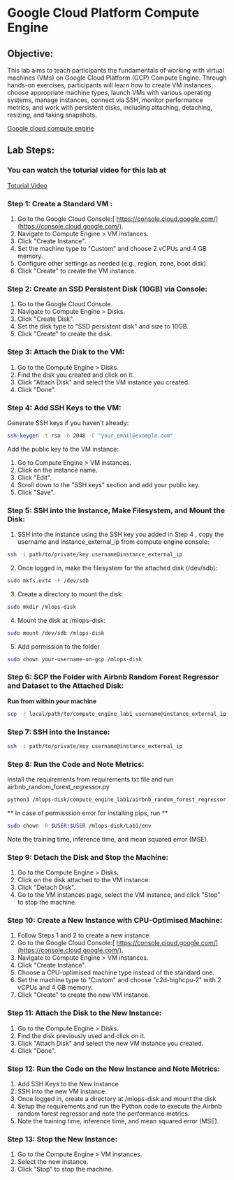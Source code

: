

# **Google Cloud Platform Compute Engine**


## **Objective:**

This lab aims to teach participants the fundamentals of working with virtual machines (VMs) on Google Cloud Platform (GCP) Compute Engine. Through hands-on exercises, participants will learn how to create VM instances, choose appropriate machine types, launch VMs with various operating systems, manage instances, connect via SSH, monitor performance metrics, and work with persistent disks, including attaching, detaching, resizing, and taking snapshots.

[Google cloud compute engine](https://youtu.be/YPWv-Ln9IPw)

## **Lab Steps:**

### You can watch the toturial video for this lab at 

   [Toturial Video](https://www.youtube.com/watch?v=q3EU1Q4vp1g)


### **Step 1: Create a Standard VM :**



1. Go to the Google Cloud Console:[ https://console.cloud.google.com/](https://console.cloud.google.com/).
2. Navigate to Compute Engine > VM instances.
3. Click "Create Instance".
4. Set the machine type to "Custom" and choose 2 vCPUs and 4 GB memory.
5. Configure other settings as needed (e.g., region, zone, boot disk).
6. Click "Create" to create the VM instance.


### **Step 2: Create an SSD Persistent Disk (10GB) via Console:**



1. Go to the Google Cloud Console.
2. Navigate to Compute Engine > Disks.
3. Click "Create Disk".
4. Set the disk type to "SSD persistent disk" and size to 10GB.
5. Click "Create" to create the disk.


### **Step 3: Attach the Disk to the VM:**



1. Go to the Compute Engine > Disks.
2. Find the disk you created and click on it.
3. Click "Attach Disk" and select the VM instance you created.
4. Click "Done".


### **Step 4: Add SSH Keys to the VM:**

Generate SSH keys if you haven't already: 



```bash
ssh-keygen -t rsa -b 2048 -C "your_email@example.com"
```


Add the public key to the VM instance:

1. Go to Compute Engine > VM instances.
2. Click on the instance name.
3. Click "Edit".
4. Scroll down to the "SSH keys" section and add your public key.
5. Click "Save".


### **Step 5: SSH into the Instance, Make Filesystem, and Mount the Disk:**


1. SSH into the instance using the SSH key you added in Step 4 , copy the username and instance_external_ip from compute engine console:

```bash
ssh -i path/to/private/key username@instance_external_ip
```


2. Once logged in, make the filesystem for the attached disk (/dev/sdb):

```bash
sudo mkfs.ext4 -F /dev/sdb
```


3. Create a directory to mount the disk:

```bash
sudo mkdir /mlops-disk
```


4. Mount the disk at /mlops-disk:

```bash
sudo mount /dev/sdb /mlops-disk
```

5. Add permission to the folder

```bash
sudo chown your-username-on-gcp /mlops-disk
```

### **Step 6: SCP the Folder with Airbnb Random Forest Regressor and Dataset to the Attached Disk:**

**Run from within your machine**

```bash
scp -r local/path/to/compute_engine_lab1 username@instance_external_ip:/mlops-disk
```



### **Step 7: SSH into the Instance:**


```bash
ssh -i path/to/private/key username@instance_external_ip
```



### **Step 8: Run the Code and Note Metrics:**

Install the requirements from requirements.txt file and run airbnb_random_forest_regressor.py


```bash
python3 /mlops-disk/compute_engine_lab1/airbnb_random_forest_regressor.py
```

** In case of permisssion error for installing pips, run **

```bash
sudo chown -R $USER:$USER /mlops-disk/Lab1/env
```


Note the training time, inference time, and mean squared error (MSE).


### **Step 9: Detach the Disk and Stop the Machine:**



1. Go to the Compute Engine > Disks.
2. Click on the disk attached to the VM instance.
3. Click "Detach Disk".
4. Go to the VM instances page, select the VM instance, and click "Stop" to stop the machine.


### **Step 10: Create a New Instance with CPU-Optimised Machine:**



1. Follow Steps 1 and 2 to create a new instance:
2. Go to the Google Cloud Console:[ https://console.cloud.google.com/](https://console.cloud.google.com/).
3. Navigate to Compute Engine > VM instances.
4. Click "Create Instance".
5. Choose a CPU-optimised machine type instead of the standard one.
6. Set the machine type to "Custom" and choose "c2d-highcpu-2" with 2 vCPUs and 4 GB memory.
7. Click "Create" to create the new VM instance.


### **Step 11: Attach the Disk to the New Instance:**



1. Go to the Compute Engine > Disks.
2. Find the disk previously used and click on it.
3. Click "Attach Disk" and select the new VM instance you created.
4. Click "Done".


### **Step 12: Run the Code on the New Instance and Note Metrics:**



1. Add SSH Keys to the New Instance
2. SSH into the new VM instance.
3. Once logged in, create a directory at /mlops-disk and mount the disk
4. Setup the requirements and run the Python code to execute the Airbnb random forest regressor and note the performance metrics.
5. Note the training time, inference time, and mean squared error (MSE).


### **Step 13: Stop the New Instance:**



1. Go to the Compute Engine > VM instances.
2. Select the new instance.
3. Click "Stop" to stop the machine.